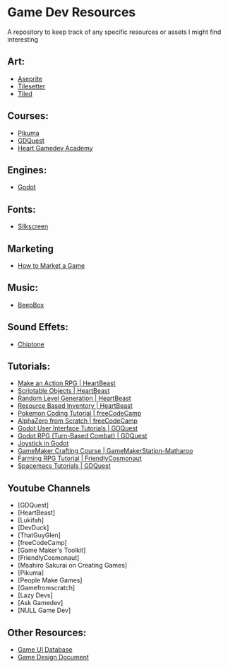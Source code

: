 # Game Dev Resources
A repository to keep track of any specific resources or assets I might find interesting

## Art: 
- [Aseprite](https://www.aseprite.org/)
- [Tilesetter](https://www.tilesetter.org/)
- [Tiled](https://www.mapeditor.org/)

## Courses: 
- [Pikuma]()
- [GDQuest](https://www.gdquest.com/)
- [Heart Gamedev Academy](https://heartbeast-gamedev-school.teachable.com/)

## Engines: 
- [Godot](https://godotengine.org/)

## Fonts: 
- [Silkscreen](https://fonts.google.com/specimen/Silkscreen?query=silks)

## Marketing
- [How to Market a Game](https://howtomarketagame.com/)

## Music: 
- [BeepBox](https://www.beepbox.co/)

## Sound Effets: 
- [Chiptone](https://sfbgames.itch.io/chiptone)

## Tutorials: 
- [Make an Action RPG | HeartBeast](https://www.youtube.com/playlist?list=PL9FzW-m48fn2SlrW0KoLT4n5egNdX-W9a)
- [Scriptable Objects | HeartBeast](https://www.youtube.com/playlist?list=PL9FzW-m48fn22pwEJA4vSLoYjmN5Q2tvJ)
- [Random Level Generation | HeartBeast](https://www.youtube.com/playlist?list=PL9FzW-m48fn1te9MJgxmmaiKtOytFIRo3)
- [Resource Based Inventory | HeartBeast](https://www.youtube.com/playlist?list=PL9FzW-m48fn0x1k7q7wFR6UQa-Dzt3TTZ)
- [Pokemon Coding Tutorial | freeCodeCamp](https://www.youtube.com/watch?v=gx_qorHxBpI&t=25s)
- [AlphaZero from Scratch | freeCodeCamp](https://www.youtube.com/watch?v=wuSQpLinRB4&t=1713s)
- [Godot User Interface Tutorials | GDQuest](https://www.youtube.com/playlist?list=PLhqJJNjsQ7KGXNbfsUHJbb5-s2Tujtjt4)
- [Godot RPG (Turn-Based Combat) | GDQuest](https://www.youtube.com/playlist?list=PLhqJJNjsQ7KHaAQcGij5SmOPpFjrDTHUq)
- [Joystick in Godot](https://www.youtube.com/playlist?list=PLhqJJNjsQ7KHaAQcGij5SmOPpFjrDTHUq)
- [GameMaker Crafting Course | GameMakerStation-Matharoo](https://www.youtube.com/playlist?list=PLUEcBPiXnlBwNjhLWzJAQJ78deyXRIIZl)
- [Farming RPG Tutorial | FriendlyCosmonaut](https://www.youtube.com/playlist?list=PLSFMekK0JFgzbFfj1vAsyluKTymnBiriY)
- [Spacemacs Tutorials | GDQuest](https://www.youtube.com/playlist?list=PLhqJJNjsQ7KFkMVBunWWzFD8SlH714qm4)

## Youtube Channels
- [GDQuest]
- [HeartBeast]
- [Lukifah]
- [DevDuck]
- [ThatGuyGlen]
- [freeCodeCamp]
- [Game Maker's Toolkit]
- [FriendlyCosmonaut]
- [Msahiro Sakurai on Creating Games]
- [Pikuma]
- [People Make Games]
- [Gamefromscratch]
- [Lazy Devs]
- [Ask Gamedev]
- [NULL Game Dev]

## Other Resources: 
- [Game UI Database](https://www.gameuidatabase.com/)
- [Game Design Document](https://www.gamedesigning.org/learn/game-design-document/)
